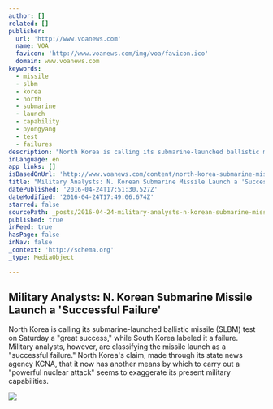 ```yaml
---
author: []
related: []
publisher:
  url: 'http://www.voanews.com'
  name: VOA
  favicon: 'http://www.voanews.com/img/voa/favicon.ico'
  domain: www.voanews.com
keywords:
  - missile
  - slbm
  - korea
  - north
  - submarine
  - launch
  - capability
  - pyongyang
  - test
  - failures
description: "North Korea is calling its submarine-launched ballistic missile (SLBM) test on Saturday a \"great success,\" while South Korea labeled it a failure. Military analysts, however, are classifying the missile launch as a \"successful failure.\" North Korea's claim, made through its state news agency KCNA, that it now has another means by which to carry out a \"powerful nuclear attack\" seems to exaggerate its present military capabilities."
inLanguage: en
app_links: []
isBasedOnUrl: 'http://www.voanews.com/content/north-korea-submarine-missile-launch-successful-failure/3300320.html'
title: "Military Analysts: N. Korean Submarine Missile Launch a 'Successful Failure'"
datePublished: '2016-04-24T17:51:30.527Z'
dateModified: '2016-04-24T17:49:06.674Z'
starred: false
sourcePath: _posts/2016-04-24-military-analysts-n-korean-submarine-missile-launch-a-suc.md
published: true
inFeed: true
hasPage: false
inNav: false
_context: 'http://schema.org'
_type: MediaObject

---
```

<article style=""><h1>Military Analysts: N. Korean Submarine Missile Launch a 'Successful Failure'</h1><p>North Korea is calling its submarine-launched ballistic missile (SLBM) test on Saturday a "great success," while South Korea labeled it a failure. Military analysts, however, are classifying the missile launch as a "successful failure." North Korea's claim, made through its state news agency KCNA, that it now has another means by which to carry out a "powerful nuclear attack" seems to exaggerate its present military capabilities.</p><img src="http://gdb.voanews.com/D6D36A86-81EF-4209-8A4E-B6DE1175295D_cx0_cy10_cw0_mw1024_mh1024_s.jpg" /></article>